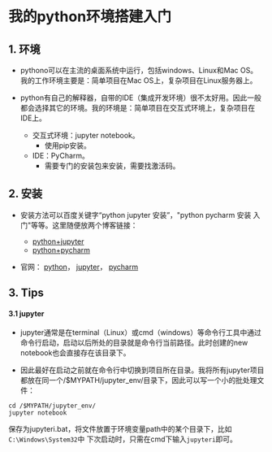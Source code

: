 # 我的python环境搭建入门

## 1. 环境
- pythono可以在主流的桌面系统中运行，包括windows、Linux和Mac OS。我的工作环境主要是：简单项目在Mac OS上，复杂项目在Linux服务器上。

- python有自己的解释器，自带的IDE（集成开发环境）很不太好用。因此一般都会选择其它的环境。我的环境是：简单项目在交互式环境上，复杂项目在IDE上。
  - 交互式环境：jupyter notebook。
    - 使用pip安装。
  - IDE：PyCharm。
    - 需要专门的安装包来安装，需要找激活码。

## 2. 安装
- 安装方法可以百度关键字“python jupyter 安装”，"python pycharm 安装 入门"等等。这里随便放两个博客链接：
  - [python+jupyter](https://www.cnblogs.com/jiangfengtomhuo/p/7987419.html)
  - [python+pycharm](https://www.runoob.com/w3cnote/pycharm-windows-install.html)

- 官网：
[python](https://www.python.org/)，
[jupyter](https://jupyter.org/)，
[pycharm](http://www.jetbrains.com/pycharm/)

## 3. Tips
#### 3.1 jupyter
- jupyter通常是在terminal（Linux）或cmd（windows）等命令行工具中通过命令行启动，启动以后所处的目录就是命令行当前路径。此时创建的new notebook也会直接存在该目录下。

- 因此最好在启动之前就在命令行中切换到项目所在目录。我将所有jupyter项目都放在同一个/$MYPATH/jupyter_env/目录下，因此可以写一个小的批处理文件：
```
cd /$MYPATH/jupyter_env/
jupyter notebook
```
保存为jupyteri.bat，将文件放置于环境变量path中的某个目录下，比如```C:\Windows\System32```中
下次启动时，只需在cmd下输入```jupyteri```即可。
